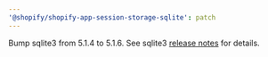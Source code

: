 ```yaml
---
'@shopify/shopify-app-session-storage-sqlite': patch
---
```


Bump sqlite3 from 5.1.4 to 5.1.6. See sqlite3 [release notes](https://github.com/TryGhost/node-sqlite3/releases) for details.
